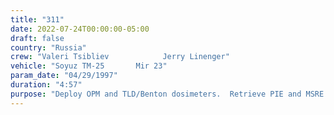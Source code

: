 ```yaml
---
title: "311"
date: 2022-07-24T00:00:00-05:00
draft: false
country: "Russia"
crew: "Valeri Tsibliev            Jerry Linenger"
vehicle: "Soyuz TM-25       Mir 23"
param_date: "04/29/1997"
duration: "4:57"
purpose: "Deploy OPM and TLD/Benton dosimeters.  Retrieve PIE and MSRE.  Use U.S. EVA tether and 35mm camera.  First use of new Orlan M suits"
---
```

